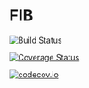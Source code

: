 # FIB

[![Build Status](https://travis-ci.org/dressel/FIB.jl.svg?branch=master)](https://travis-ci.org/dressel/FIB.jl)

[![Coverage Status](https://coveralls.io/repos/dressel/FIB.jl/badge.svg?branch=master&service=github)](https://coveralls.io/github/dressel/FIB.jl?branch=master)

[![codecov.io](http://codecov.io/github/dressel/FIB.jl/coverage.svg?branch=master)](http://codecov.io/github/dressel/FIB.jl?branch=master)

